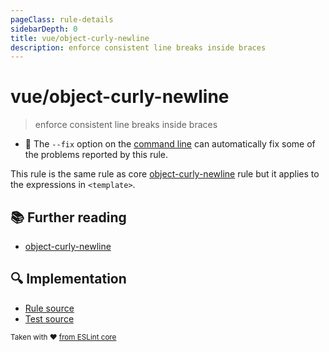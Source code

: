 ```yaml
---
pageClass: rule-details
sidebarDepth: 0
title: vue/object-curly-newline
description: enforce consistent line breaks inside braces
---
```

# vue/object-curly-newline
> enforce consistent line breaks inside braces

- :wrench: The `--fix` option on the [command line](https://eslint.org/docs/user-guide/command-line-interface#fixing-problems) can automatically fix some of the problems reported by this rule.

This rule is the same rule as core [object-curly-newline] rule but it applies to the expressions in `<template>`.

## :books: Further reading

- [object-curly-newline]

[object-curly-newline]: https://eslint.org/docs/rules/object-curly-newline

## :mag: Implementation

- [Rule source](https://github.com/vuejs/eslint-plugin-vue/blob/master/lib/rules/object-curly-newline.js)
- [Test source](https://github.com/vuejs/eslint-plugin-vue/blob/master/tests/lib/rules/object-curly-newline.js)

<sup>Taken with ❤️ [from ESLint core](https://eslint.org/docs/rules/object-curly-newline)</sup>
